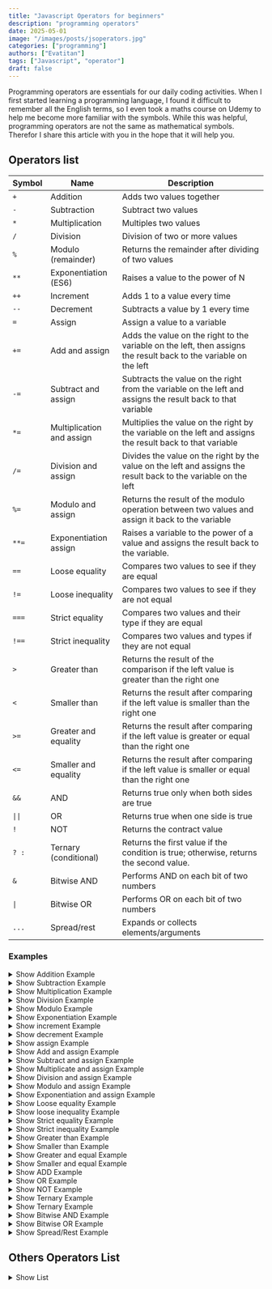 ```yaml
---
title: "Javascript Operators for beginners"
description: "programming operators"
date: 2025-05-01
image: "/images/posts/jsoperators.jpg" 
categories: ["programming"]
authors: ["Evatitan"]
tags: ["Javascript", "operator"]
draft: false
---
```


Programming operators are essentials for our daily coding activities. When I first started learning a programming language, I found it difficult to remember all the English terms, so I even took a maths course on Udemy to help me become more familiar with the symbols. While this was helpful, programming operators are not the same as mathematical symbols. Therefor I share this article with you in the hope that it will help you.

## Operators list

| Symbol         | Name                          | Description                                      |
|----------------|-------------------------------|--------------------------------------------------|
| `+`            |  Addition                     | Adds two values together  |
| `-`            |  Subtraction                  | Subtract two values |
| `*`            |  Multiplication               | Multiples two values           | 
| `/`            |  Division                     | Division of two or more values          |
| `%`            |  Modulo (remainder)           | Returns the remainder after dividing of two values |
| `**`           |  Exponentiation (ES6)         | Raises a value to the power of N            |
| `++`           |  Increment                    | Adds 1 to a value every time             |
| `--`           |  Decrement                    | Subtracts a value by 1 every time            |
| `=`            |  Assign                       | Assign a value to a variable           |
| `+=`           |  Add and assign               | Adds the value on the right to the variable on the left, then assigns the result back to the variable on the left |
| `-=`           |  Subtract and assign          | Subtracts the value on the right from the variable on the left and assigns the result back to that variable             |
| `*=`           |  Multiplication and assign    | Multiplies the value on the right by the variable on the left and assigns the result back to that variable             |
| `/=`           |  Division and assign          | Divides the value on the right by the value on the left and assigns the result back to the variable on the left            |
| `%=`           |  Modulo and assign            | Returns the result of the modulo operation between two values and assign it back to the variable            |
| `**=`          |  Exponentiation assign        | Raises a variable to the power of a value and assigns the result back to the variable.             |
| `==`           |  Loose equality               | Compares two values to see if they are equal          |
| `!=`           |  Loose inequality             | Compares two values to see if they are not equal              |
| `===`          |  Strict equality              | Compares two values and their type if they are equal           |
| `!==`          |  Strict inequality            | Compares two values and types if they are not equal           |
| `>`            |  Greater than                 | Returns the result of the comparison if the left value is greater than the right one          |
| `<`            |  Smaller than                 | Returns the result after comparing if the left value is smaller than the right one             |
| `>=`           |  Greater and equality         | Returns the result after comparing if the left value is greater or equal than the right one           |
| `<=`           |  Smaller and equality         | Returns the result after comparing if the left value is smaller or equal than the right one              |
| `&&`           |  AND                          | Returns true only when both sides are true        |
| `\|\|`         |  OR                           | Returns true when one side is true               |
| `!`            |  NOT                          | Returns the contract value           |
| `? :`          | Ternary (conditional)         | Returns the first value if the condition is true; otherwise, returns the second value.            |
| `&`            | Bitwise AND                   | Performs AND on each bit of two numbers          |
| `\|`           | Bitwise OR                    | Performs OR on each bit of two numbers           |
| `...`          | Spread/rest                   | Expands or collects elements/arguments           |

### Examples
<details>
<summary>Show Addition Example</summary>
```js
let a = 5;
let b = 3;
let result = a + b; // result is 8
console.log(result);
```
</details>

<details>
<summary>Show Subtraction Example</summary>
```js
let a = 5;
let b = 3;
let result = a - b; // result is 2
console.log(result);
```
</details>

<details>
<summary>Show Multiplication Example</summary>
```js
let a = 5;
let b = 3;
let result = a * b; // result is 15
console.log(result);
```
</details>

<details>
<summary>Show Division Example</summary>
```js
let a = 9;
let b = 3;
let result = a / b; // result is 3
console.log(result);
```
</details>

<details>
<summary>Show Modulo Example</summary>
```js
let a = 9;
let b = 3;
let result = a % b; // result is 0
console.log(result);
```
</details>

<details>
<summary>Show Exponentiation Example</summary>
```js
let a = 9;
let b = 3;
let result = a ** b; // result is 729
console.log(result);
```
</details>

<details>
<summary>Show increment Example</summary>
```js
let a = 9;
let result = a++; // result is 9
console.log(result);
```
</details>

<details>
<summary>Show decrement Example</summary>
```js
let a = 9;
let result = a--; // result is 9
console.log(result);
```
</details>

<details>
<summary>Show assign Example</summary>
```js
let a = 9;   // result is 9
console.log(result);
```
</details>

<details>
<summary>Show Add and assign Example</summary>
```js
let a = 9;
a += 1; // this is equal to [a = a + 1],  a is 10
console.log(a);
```
</details>

<details>
<summary>Show Subtract and assign Example</summary>
```js
let a = 9;
a -= 1; // this is equal to [a = a - 1],  a is 8
console.log(a);
```
</details>

<details>
<summary>Show Multiplicate and assign Example</summary>
```js
let a = 9;
a *= 2; // this is equal to [a = a * 2],  a is 18
console.log(a);
```
</details>

<details>
<summary>Show Division and assign Example</summary>
```js
let a = 9;
a /= 3; // this is equal to [a = a / 3],  a is 3
console.log(a);
```
</details>

<details>
<summary>Show Modulo and assign Example</summary>
```js
let a = 9;
a %= 3; // this is equal to [a = a % 3],  a is 0
console.log(a);
```
</details>

<details>
<summary>Show Exponentiation and assign Example</summary>
```js
let a = 9;
a **= 3; // this is equal to [a ** 3],  a is 729
console.log(a);
```
</details>

<details>
<summary>Show Loose equality Example</summary>
```js
let a = 9;
let b = "9";
console.log(a==b);  // true
```
</details>

<details>
<summary>Show loose inequality Example</summary>
```js
let a = 9;
let b = 8;
console.log(a!=b);  // true
```
</details>

<details>
<summary>Show Strict equality Example</summary>
```js
let a = 9;
let b = "9";
console.log(a===b);  // false
```
</details>

<details>
<summary>Show Strict inequality Example</summary>
```js
let a = 9;
let b = 8;
console.log(a!==b);  // true
```
</details>

<details>
<summary>Show Greater than Example</summary>
```js
let a = 9;
let b = 8;
console.log(a > b);  // true
```
</details>

<details>
<summary>Show Smaller than Example</summary>
```js
let a = 9;
let b = 8;
console.log(b < a);  // true
```
</details>

<details>
<summary>Show Greater and equal Example</summary>
```js
let a = 9;
let b = 9;
let c = 8;
console.log(a >= b);  // true
console.log(a >= c);  // true
```
</details>

<details>
<summary>Show Smaller and equal Example</summary>
```js
let a = 9;
let b = 9;
let c = 8;
console.log(b <= a);  // true
console.log(c <= a);  // true
```
</details>

<details>
<summary>Show ADD Example</summary>
```js
let a = true;
let b = false;
console.log( a && b );  // false
```
</details>

<details>
<summary>Show OR Example</summary>
```js
let a = true;
let b = false;
console.log( a || b );  // true
```
</details>

<details>
<summary>Show NOT Example</summary>
```js
let a = true;
console.log(!a);  // false
```
</details>

<details>
<summary>Show Ternary Example</summary>
```js
let a = true;
let b = 1;
let c = 2;
let result = a ? b : c
console.log(result); 
```
</details>

<details>
<summary>Show Ternary Example</summary>
```js
let a = true;
let b = 1;
let c = 2;
let result = a ? b : c
console.log(result); 
```
</details>

<details>
<summary>Show Bitwise AND Example</summary>
```js
let a = 5;  // binary: 0101
let b = 3;  // binary: 0011
let result = a & b;  // result is 1 (binary: 0001)
console.log(result);  // Output: 1
```
</details>

<details>
<summary>Show Bitwise OR Example</summary>
```js
let a = 5;   // binary: 0101
let b = 3;   // binary: 0011
let result = a | b; // result is 7 (binary: 0111)
console.log(result); // Output: 7
```
</details>

<details>
<summary>Show Spread/Rest Example</summary>
```js
let a = [1,2,3]
let b = [...a, 4 , 5] // b is [1, 2, 3, 4, 5]
console.log(b);
```
</details>



## Others Operators List

<details>
<summary>Show List</summary>

Here are some additional common JavaScript operators

| Symbol         | Name                          | Description                                      |
|----------------|-------------------------------|--------------------------------------------------|
| `^`            | Bitwise XOR                   | Performs XOR on each bit of two numbers          |
| `~`            | Bitwise NOT                   | Inverts each bit                                 |
| `<<`           | Bitwise left shift            | Shifts bits to the left                          |
| `>>`           | Bitwise right shift           | Shifts bits to the right                         |
| `>>>`          | Bitwise unsigned right shift  | Shifts bits to the right, filling with zeros     |
| `typeof`       | Type determination            | Returns the type of a variable                   |
| `instanceof`   | Instance check                | Checks if object is an instance of a constructor |
| `delete`       | Delete property               | Removes a property from an object                |
| `void`         | Void                          | Evaluates expression and returns undefined       |
| `new`          | Object instantiation          | Creates an instance of an object                 |
| `in`           | Property existence            | Checks if property exists in an object           |

</details>
